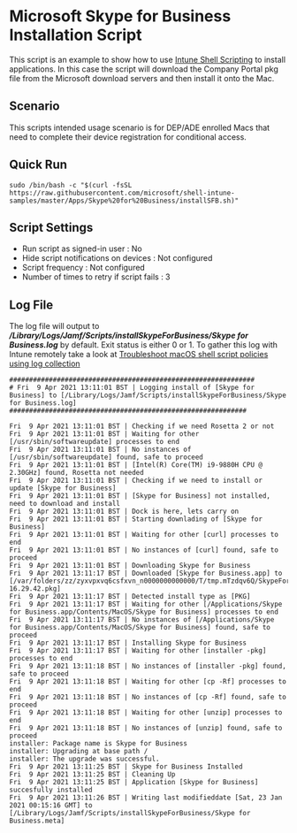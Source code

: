 # Microsoft Skype for Business Installation Script

This script is an example to show how to use [Intune Shell Scripting](https://docs.microsoft.com/en-us/mem/intune/apps/macos-shell-scripts) to install applications. In this case the script will download the Company Portal pkg file from the Microsoft download servers and then install it onto the Mac.

## Scenario

This scripts intended usage scenario is for DEP/ADE enrolled Macs that need to complete their device registration for conditional access.

## Quick Run

```
sudo /bin/bash -c "$(curl -fsSL https://raw.githubusercontent.com/microsoft/shell-intune-samples/master/Apps/Skype%20for%20Business/installSFB.sh)"
```

## Script Settings

- Run script as signed-in user : No
- Hide script notifications on devices : Not configured
- Script frequency : Not configured
- Number of times to retry if script fails : 3

## Log File

The log file will output to ***/Library/Logs/Jamf/Scripts/installSkypeForBusiness/Skype for Business.log*** by default. Exit status is either 0 or 1. To gather this log with Intune remotely take a look at  [Troubleshoot macOS shell script policies using log collection](https://docs.microsoft.com/en-us/mem/intune/apps/macos-shell-scripts#troubleshoot-macos-shell-script-policies-using-log-collection)

```
##############################################################
# Fri  9 Apr 2021 13:11:01 BST | Logging install of [Skype for Business] to [/Library/Logs/Jamf/Scripts/installSkypeForBusiness/Skype for Business.log]
############################################################

Fri  9 Apr 2021 13:11:01 BST | Checking if we need Rosetta 2 or not
Fri  9 Apr 2021 13:11:01 BST | Waiting for other [/usr/sbin/softwareupdate] processes to end
Fri  9 Apr 2021 13:11:01 BST | No instances of [/usr/sbin/softwareupdate] found, safe to proceed
Fri  9 Apr 2021 13:11:01 BST | [Intel(R) Core(TM) i9-9880H CPU @ 2.30GHz] found, Rosetta not needed
Fri  9 Apr 2021 13:11:01 BST | Checking if we need to install or update [Skype for Business]
Fri  9 Apr 2021 13:11:01 BST | [Skype for Business] not installed, need to download and install
Fri  9 Apr 2021 13:11:01 BST | Dock is here, lets carry on
Fri  9 Apr 2021 13:11:01 BST | Starting downlading of [Skype for Business]
Fri  9 Apr 2021 13:11:01 BST | Waiting for other [curl] processes to end
Fri  9 Apr 2021 13:11:01 BST | No instances of [curl] found, safe to proceed
Fri  9 Apr 2021 13:11:01 BST | Downloading Skype for Business
Fri  9 Apr 2021 13:11:17 BST | Downloaded [Skype for Business.app] to [/var/folders/zz/zyxvpxvq6csfxvn_n0000000000000/T/tmp.mTzdqv6Q/SkypeForBusinessUpdater-16.29.42.pkg]
Fri  9 Apr 2021 13:11:17 BST | Detected install type as [PKG]
Fri  9 Apr 2021 13:11:17 BST | Waiting for other [/Applications/Skype for Business.app/Contents/MacOS/Skype for Business] processes to end
Fri  9 Apr 2021 13:11:17 BST | No instances of [/Applications/Skype for Business.app/Contents/MacOS/Skype for Business] found, safe to proceed
Fri  9 Apr 2021 13:11:17 BST | Installing Skype for Business
Fri  9 Apr 2021 13:11:17 BST | Waiting for other [installer -pkg] processes to end
Fri  9 Apr 2021 13:11:18 BST | No instances of [installer -pkg] found, safe to proceed
Fri  9 Apr 2021 13:11:18 BST | Waiting for other [cp -Rf] processes to end
Fri  9 Apr 2021 13:11:18 BST | No instances of [cp -Rf] found, safe to proceed
Fri  9 Apr 2021 13:11:18 BST | Waiting for other [unzip] processes to end
Fri  9 Apr 2021 13:11:18 BST | No instances of [unzip] found, safe to proceed
installer: Package name is Skype for Business
installer: Upgrading at base path /
installer: The upgrade was successful.
Fri  9 Apr 2021 13:11:25 BST | Skype for Business Installed
Fri  9 Apr 2021 13:11:25 BST | Cleaning Up
Fri  9 Apr 2021 13:11:25 BST | Application [Skype for Business] succesfully installed
Fri  9 Apr 2021 13:11:26 BST | Writing last modifieddate [Sat, 23 Jan 2021 00:15:16 GMT] to [/Library/Logs/Jamf/Scripts/installSkypeForBusiness/Skype for Business.meta]
```
